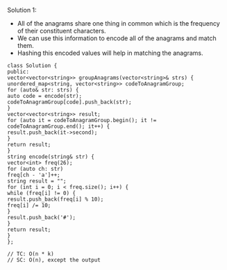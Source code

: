 Solution 1:
​
- All of the anagrams share one thing in common which is the frequency of their constituent characters.
- We can use this information to encode all of the anagrams and match them.
- Hashing this encoded values will help in matching the anagrams.
​
```
class Solution {
public:
vector<vector<string>> groupAnagrams(vector<string>& strs) {
unordered_map<string, vector<string>> codeToAnagramGroup;
for (auto& str: strs) {
auto code = encode(str);
codeToAnagramGroup[code].push_back(str);
}
vector<vector<string>> result;
for (auto it = codeToAnagramGroup.begin(); it != codeToAnagramGroup.end(); it++) {
result.push_back(it->second);
}
return result;
}
string encode(string& str) {
vector<int> freq(26);
for (auto ch: str)
freq[ch - 'a']++;
string result = "";
for (int i = 0; i < freq.size(); i++) {
while (freq[i] != 0) {
result.push_back(freq[i] % 10);
freq[i] /= 10;
}
result.push_back('#');
}
return result;
}
};
​
// TC: O(n * k)
// SC: O(n), except the output
```